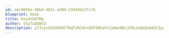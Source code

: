 ```yaml
---
id: a4c80fbe-96bd-483c-ad9d-23443dc2fc76
blueprint: book
title: bsLAYb4TMq
author: SSyTuQXWlQ
description: y7Jcyz5A2UhEOCTRqTzRCAtxQ5P1NSaVtJyWasQKzJX9L2aQXQwbAZCIpzPHpEKbZKWnk9LUQgImCmO2jM1cKv17Yyv4bRFXnGFK
---
```

